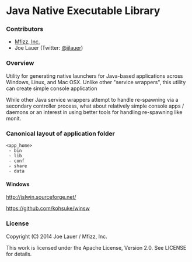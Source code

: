 Java Native Executable Library
==============================

### Contributors

 - [Mfizz, Inc.](http://mfizz.com)
 - Joe Lauer (Twitter: [@jjlauer](http://twitter.com/jjlauer))

### Overview

Utility for generating native launchers for Java-based applications across Windows,
Linux, and Mac OSX. Unlike other "service wrappers", this utility can create
simple console application

While other Java service wrappers attempt to handle re-spawning via a secondary
controller process, what about relatively simple console apps / daemons or
an interest in using better tools for handling re-spawning like monit.

### Canonical layout of application folder

    <app_home>
     - bin
     - lib
     - conf
     - share
     - data

#### Windows

http://jslwin.sourceforge.net/

https://github.com/kohsuke/winsw


### License

Copyright (C) 2014 Joe Lauer / Mfizz, Inc.

This work is licensed under the Apache License, Version 2.0. See LICENSE for details.